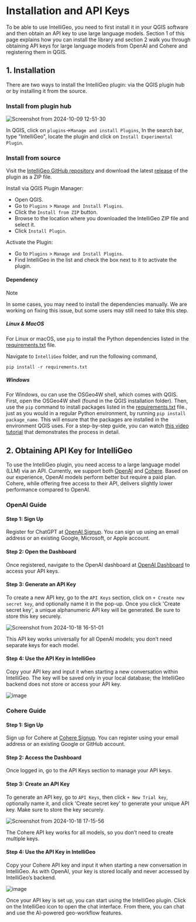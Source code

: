 
# Installation and API Keys

To be able to use IntelliGeo, you need to first install it in your QGIS software and then obtain an API key to use large language models. Section 1 of this page explains how you can install the library and section 2 walk you through obtaining API keys for large language models from OpenAI and Cohere and registering them in QGIS.  


## 1. Installation

There are two ways to install the IntelliGeo plugin: via the QGIS plugin hub or by installing it from the source.

### **Install from plugin hub**

![Screenshot from 2024-10-09 12-51-30](https://github.com/user-attachments/assets/2737f989-e808-440d-997e-2d80c601fdf5)

In QGIS, click on `plugins`->`Manage and install Plugins`, In the search bar, type "IntelliGeo", locate the plugin and click on `Install Experimental Plugin`.

### **Install from source**

Visit the [IntelliGeo GitHub repository](https://github.com/MahdiFarnaghi/intelli_geo) and download the latest [release](https://github.com/MahdiFarnaghi/intelli_geo/releases) of the plugin as a ZIP file.

Install via QGIS Plugin Manager:

- Open QGIS.
- Go to `Plugins` > `Manage and Install Plugins`.
- Click the `Install from ZIP` button.
- Browse to the location where you downloaded the IntelliGeo ZIP file and select it.
- Click `Install Plugin`.
  

Activate the Plugin:

- Go to `Plugins` > `Manage and Install Plugins`.
- Find IntelliGeo in the list and check the box next to it to activate the plugin.

#### Dependency

> [!NOTE]
> In some cases, you may need to install the dependencies manually. We are working on fixing this issue, but some users may still need to take this step.

##### Linux & MacOS

For Linux or macOS, use `pip` to install the Python dependencies listed in the [requirements.txt](https://github.com/MahdiFarnaghi/intelli_geo/blob/main/requirements.txt) file.

Navigate to `IntelliGeo` folder, and run the following command,

```
pip install -r requirements.txt
```

##### Windows

For Windows, ou can use the OSGeo4W shell, which comes with QGIS. First, open the OSGeo4W shell (found in the QGIS installation folder). Then, use the `pip` command to install packages listed in the [requirements.txt](https://github.com/MahdiFarnaghi/intelli_geo/blob/main/requirements.txt) file., just as you would in a regular Python environment, by running `pip install package_name`. This will ensure that the packages are installed in the environment QGIS uses. For a step-by-step guide, you can watch [this video tutorial](https://www.youtube.com/watch?v=9Jdc331qofg) that demonstrates the process in detail.

## 2. Obtaining API Key for IntelliGeo

To use the IntelliGeo plugin, you need access to a large language model (LLM) via an API. Currently, we support both [OpenAI](https://openai.com/) and [Cohere](https://cohere.com/). Based on our experience, OpenAI models perform better but require a paid plan. Cohere, while offering free access to their API, delivers slightly lower performance compared to OpenAI.


### OpenAI Guide

#### Step 1: Sign Up

Register for ChatGPT at [OpenAI Signup](https://platform.openai.com/signup?launch). You can sign up using an email address or an existing Google, Microsoft, or Apple account.

#### Step 2: Open the Dashboard

Once registered, navigate to the OpenAI dashboard at [OpenAI Dashboard](https://platform.openai.com/api-keys) to access your API keys.

#### Step 3: Generate an API Key

To create a new API key, go to the `API Keys` section, click on `+ Create new secret key`, and optionally name it in the pop-up. Once you click 'Create secret key', a unique alphanumeric API key will be generated. Be sure to store this key securely.

![Screenshot from 2024-10-18 16-51-01](https://github.com/user-attachments/assets/eda6d221-3168-4741-b14d-a0f0e6a4a8f3)

This API key works universally for all OpenAI models; you don’t need separate keys for each model.

#### Step 4: Use the API Key in IntelliGeo

Copy your API key and input it when starting a new conversation within IntelliGeo. The key will be saved only in your local database; the IntelliGeo backend does not store or access your API key.

![image](https://github.com/user-attachments/assets/2c5f8f79-f30d-47b3-8cf7-442402bec704)

### Cohere Guide

#### Step 1: Sign Up

Sign up for Cohere at [Cohere Signup](https://dashboard.cohere.com/welcome/register). You can register using your email address or an existing Google or GitHub account.

#### Step 2: Access the Dashboard

Once logged in, go to the API Keys section to manage your API keys.

#### Step 3: Create an API Key

To generate an API key, go to `API Keys`, then click `+ New Trial key`, optionally name it, and click 'Create secret key' to generate your unique API key. Make sure to store the key securely.

![Screenshot from 2024-10-18 17-15-56](https://github.com/user-attachments/assets/90e0970b-9fff-4927-98ca-ff6bfb294ec8)

The Cohere API key works for all models, so you don’t need to create multiple keys.

#### Step 4: Use the API Key in IntelliGeo

Copy your Cohere API key and input it when starting a new conversation in IntelliGeo. As with OpenAI, your key is stored locally and never accessed by IntelliGeo’s backend.

![image](https://github.com/user-attachments/assets/2c5f8f79-f30d-47b3-8cf7-442402bec704)

Once your API key is set up, you can start using the IntelliGeo plugin. Click on the IntelliGeo icon to open the chat interface. From there, you can chat and use the AI-powered geo-workflow features. 